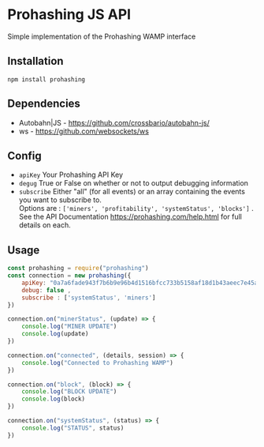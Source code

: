 # Prohashing JS API
Simple implementation of the Prohashing WAMP interface

## Installation
```npm install prohashing```

## Dependencies
* Autobahn|JS - https://github.com/crossbario/autobahn-js/
* ws - https://github.com/websockets/ws

## Config
* ```apiKey``` Your Prohashing API Key
* ```degug``` True or False on whether or not to output debugging information
* ```subscribe``` Either "all" (for all events) or an array containing the events you want to subscribe to.  
Options are : ```['miners', 'profitability', 'systemStatus', 'blocks']``` .  See the API Documentation https://prohashing.com/help.html for full details on each.

## Usage
```javascript
const prohashing = require("prohashing")
const connection = new prohashing({ 
	apiKey: "0a7a6fade943f7b6b9e96b4d1516bfcc733b5158af18d1b43aeec7e45a238c02", 
	debug: false ,
	subscribe : ['systemStatus', 'miners']
})

connection.on("minerStatus", (update) => {
	console.log("MINER UPDATE")
	console.log(update)
})

connection.on("connected", (details, session) => {
	console.log("Connected to Prohashing WAMP")
})

connection.on("block", (block) => {
	console.log("BLOCK UPDATE")
	console.log(block)
})

connection.on("systemStatus", (status) => {
	console.log("STATUS", status)
})
```

